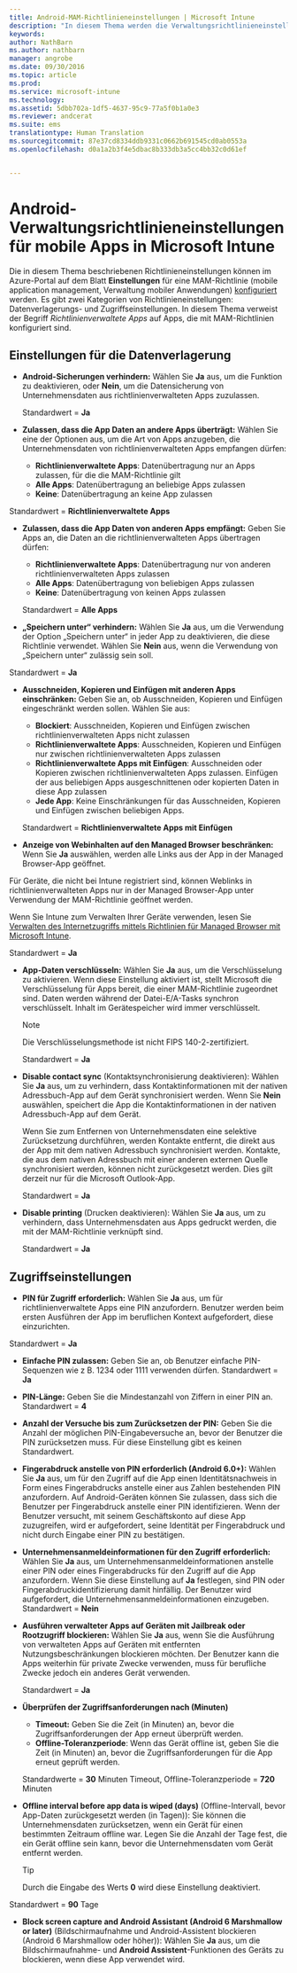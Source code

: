 ```yaml
---
title: Android-MAM-Richtlinieneinstellungen | Microsoft Intune
description: "In diesem Thema werden die Verwaltungsrichtlinieneinstellungen für mobile Apps auf Android-Geräten beschrieben."
keywords: 
author: NathBarn
ms.author: nathbarn
manager: angrobe
ms.date: 09/30/2016
ms.topic: article
ms.prod: 
ms.service: microsoft-intune
ms.technology: 
ms.assetid: 5dbb702a-1df5-4637-95c9-77a5f0b1a0e3
ms.reviewer: andcerat
ms.suite: ems
translationtype: Human Translation
ms.sourcegitcommit: 87e37cd8334ddb9331c0662b691545cd0ab0553a
ms.openlocfilehash: d0a1a2b3f4e5dbac8b333db3a5cc4bb32c0d61ef


---
```


# <a name="android-mobile-app-management-policy-settings-in-microsoft-intune"></a>Android-Verwaltungsrichtlinieneinstellungen für mobile Apps in Microsoft Intune
Die in diesem Thema beschriebenen Richtlinieneinstellungen können im Azure-Portal auf dem Blatt **Einstellungen** für eine MAM-Richtlinie (mobile application management, Verwaltung mobiler Anwendungen) [konfiguriert](create-and-deploy-mobile-app-management-policies-with-microsoft-intune.md) werden.
Es gibt zwei Kategorien von Richtlinieneinstellungen: Datenverlagerungs- und Zugriffseinstellungen. In diesem Thema verweist der Begriff *Richtlinienverwaltete Apps* auf Apps, die mit MAM-Richtlinien konfiguriert sind.

##  <a name="data-relocation-settings"></a>Einstellungen für die Datenverlagerung

- **Android-Sicherungen verhindern:** Wählen Sie **Ja** aus, um die Funktion zu deaktivieren, oder **Nein**, um die Datensicherung von Unternehmensdaten aus richtlinienverwalteten Apps zuzulassen.

  Standardwert = **Ja**
- **Zulassen, dass die App Daten an andere Apps überträgt:** Wählen Sie eine der Optionen aus, um die Art von Apps anzugeben, die Unternehmensdaten von richtlinienverwalteten Apps empfangen dürfen:
  -   **Richtlinienverwaltete Apps**: Datenübertragung nur an Apps zulassen, für die die MAM-Richtlinie gilt
  -   **Alle Apps**: Datenübertragung an beliebige Apps zulassen
  -   **Keine**: Datenübertragung an keine App zulassen

 Standardwert = **Richtlinienverwaltete Apps**
- **Zulassen, dass die App Daten von anderen Apps empfängt:** Geben Sie Apps an, die Daten an die richtlinienverwalteten Apps übertragen dürfen:
  -   **Richtlinienverwaltete Apps**: Datenübertragung nur von anderen richtlinienverwalteten Apps zulassen
  -   **Alle Apps**: Datenübertragung von beliebigen Apps zulassen
  -   **Keine**: Datenübertragung von keinen Apps zulassen

  Standardwert = **Alle Apps**

-   **„Speichern unter“ verhindern:** Wählen Sie **Ja** aus, um die Verwendung der Option „Speichern unter“ in jeder App zu deaktivieren, die diese Richtlinie verwendet. Wählen Sie **Nein** aus, wenn die Verwendung von „Speichern unter“ zulässig sein soll.

  Standardwert = **Ja**
- **Ausschneiden, Kopieren und Einfügen mit anderen Apps einschränken:** Geben Sie an, ob Ausschneiden, Kopieren und Einfügen eingeschränkt werden sollen. Wählen Sie aus:
  -   **Blockiert**: Ausschneiden, Kopieren und Einfügen zwischen richtlinienverwalteten Apps nicht zulassen
  -   **Richtlinienverwaltete Apps**: Ausschneiden, Kopieren und Einfügen nur zwischen richtlinienverwalteten Apps zulassen
  -   **Richtlinienverwaltete Apps mit Einfügen**: Ausschneiden oder Kopieren zwischen richtlinienverwalteten Apps zulassen. Einfügen der aus beliebigen Apps ausgeschnittenen oder kopierten Daten in diese App zulassen
  -   **Jede App**: Keine Einschränkungen für das Ausschneiden, Kopieren und Einfügen zwischen beliebigen Apps.

  Standardwert = **Richtlinienverwaltete Apps mit Einfügen**
-   **Anzeige von Webinhalten auf den Managed Browser beschränken:** Wenn Sie **Ja** auswählen, werden alle Links aus der App in der Managed Browser-App geöffnet.

  Für Geräte, die nicht bei Intune registriert sind, können Weblinks in richtlinienverwalteten Apps nur in der Managed Browser-App unter Verwendung der MAM-Richtlinie geöffnet werden.

  Wenn Sie Intune zum Verwalten Ihrer Geräte verwenden, lesen Sie [Verwalten des Internetzugriffs mittels Richtlinien für Managed Browser mit Microsoft Intune](manage-internet-access-using-managed-browser-policies.md).

  Standardwert = **Ja**
- **App-Daten verschlüsseln:** Wählen Sie **Ja** aus, um die Verschlüsselung zu aktivieren. Wenn diese Einstellung aktiviert ist, stellt Microsoft die Verschlüsselung für Apps bereit, die einer MAM-Richtlinie zugeordnet sind. Daten werden während der Datei-E/A-Tasks synchron verschlüsselt. Inhalt im Gerätespeicher wird immer verschlüsselt.
  >[!NOTE]
  >Die Verschlüsselungsmethode ist nicht FIPS 140-2-zertifiziert.

  Standardwert = **Ja**

- **Disable contact sync** (Kontaktsynchronisierung deaktivieren): Wählen Sie **Ja** aus, um zu verhindern, dass Kontaktinformationen mit der nativen Adressbuch-App auf dem Gerät synchronisiert werden. Wenn Sie **Nein** auswählen, speichert die App die Kontaktinformationen in der nativen Adressbuch-App auf dem Gerät.

  Wenn Sie zum Entfernen von Unternehmensdaten eine selektive Zurücksetzung durchführen, werden Kontakte entfernt, die direkt aus der App mit dem nativen Adressbuch synchronisiert werden. Kontakte, die aus dem nativen Adressbuch mit einer anderen externen Quelle synchronisiert werden, können nicht zurückgesetzt werden. Dies gilt derzeit nur für die Microsoft Outlook-App.

  Standardwert = **Ja**
- **Disable printing** (Drucken deaktivieren): Wählen Sie **Ja** aus, um zu verhindern, dass Unternehmensdaten aus Apps gedruckt werden, die mit der MAM-Richtlinie verknüpft sind.

  Standardwert = **Ja**

##  <a name="access-settings"></a>Zugriffseinstellungen

- **PIN für Zugriff erforderlich:** Wählen Sie **Ja** aus, um für richtlinienverwaltete Apps eine PIN anzufordern. Benutzer werden beim ersten Ausführen der App im beruflichen Kontext aufgefordert, diese einzurichten.

 Standardwert = **Ja**

 -  **Einfache PIN zulassen:** Geben Sie an, ob Benutzer einfache PIN-Sequenzen wie z B. 1234 oder 1111 verwenden dürfen. Standardwert = **Ja**
 - **PIN-Länge:** Geben Sie die Mindestanzahl von Ziffern in einer PIN an. Standardwert = **4**
 - **Anzahl der Versuche bis zum Zurücksetzen der PIN:** Geben Sie die Anzahl der möglichen PIN-Eingabeversuche an, bevor der Benutzer die PIN zurücksetzen muss. Für diese Einstellung gibt es keinen Standardwert.
 - **Fingerabdruck anstelle von PIN erforderlich (Android 6.0+):** Wählen Sie **Ja** aus, um für den Zugriff auf die App einen Identitätsnachweis in Form eines Fingerabdrucks anstelle einer aus Zahlen bestehenden PIN anzufordern.
 Auf Android-Geräten können Sie zulassen, dass sich die Benutzer per Fingerabdruck anstelle einer PIN identifizieren. Wenn der Benutzer versucht, mit seinem Geschäftskonto auf diese App zuzugreifen, wird er aufgefordert, seine Identität per Fingerabdruck und nicht durch Eingabe einer PIN zu bestätigen.
 - **Unternehmensanmeldeinformationen für den Zugriff erforderlich:** Wählen Sie **Ja** aus, um Unternehmensanmeldeinformationen anstelle einer PIN oder eines Fingerabdrucks für den Zugriff auf die App anzufordern. Wenn Sie diese Einstellung auf **Ja** festlegen, sind PIN oder Fingerabdruckidentifizierung damit hinfällig. Der Benutzer wird aufgefordert, die Unternehmensanmeldeinformationen einzugeben. Standardwert = **Nein**


- **Ausführen verwalteter Apps auf Geräten mit Jailbreak oder Rootzugriff blockieren:** Wählen Sie **Ja** aus, wenn Sie die Ausführung von verwalteten Apps auf Geräten mit entfernten Nutzungsbeschränkungen blockieren möchten. Der Benutzer kann die Apps weiterhin für private Zwecke verwenden, muss für berufliche Zwecke jedoch ein anderes Gerät verwenden.

  Standardwert = **Ja**
- **Überprüfen der Zugriffsanforderungen nach (Minuten)**
  -   **Timeout:** Geben Sie die Zeit (in Minuten) an, bevor die Zugriffsanforderungen der App erneut überprüft werden.
  -   **Offline-Toleranzperiode**: Wenn das Gerät offline ist, geben Sie die Zeit (in Minuten) an, bevor die Zugriffsanforderungen für die App erneut geprüft werden.

  Standardwerte = **30** Minuten Timeout, Offline-Toleranzperiode = **720** Minuten

-   **Offline interval before app data is wiped (days)** (Offline-Intervall, bevor App-Daten zurückgesetzt werden (in Tagen)): Sie können die Unternehmensdaten zurücksetzen, wenn ein Gerät für einen bestimmten Zeitraum offline war.  Legen Sie die Anzahl der Tage fest, die ein Gerät offline sein kann, bevor die Unternehmensdaten vom Gerät entfernt werden.

    >[!TIP]
    >Durch die Eingabe des Werts **0** wird diese Einstellung deaktiviert.

  Standardwert = **90** Tage
- **Block screen capture and Android Assistant (Android 6 Marshmallow or later)** (Bildschirmaufnahme und Android-Assistent blockieren (Android 6 Marshmallow oder höher)): Wählen Sie **Ja** aus, um die Bildschirmaufnahme- und **Android Assistent**-Funktionen des Geräts zu blockieren, wenn diese App verwendet wird.



<!--HONumber=Dec16_HO2-->


